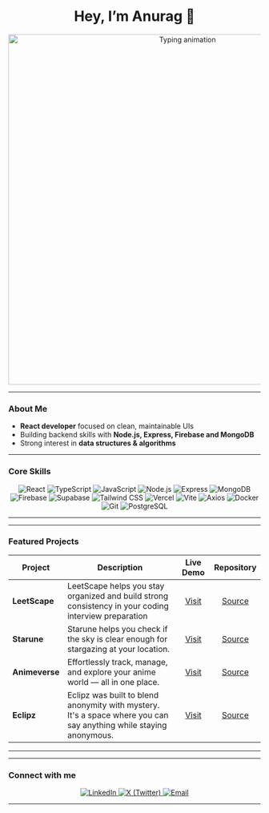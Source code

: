 <h1 align="center">Hey, I’m Anurag 👋</h1>


<p align="center">
  <img src="https://i.pinimg.com/originals/b1/5b/d5/b15bd596014d9d9310e59b07b85da550.gif" alt="Typing animation" width="700"/>
</p>

---

### About Me

- **React developer** focused on clean, maintainable UIs
- Building backend skills with **Node.js, Express, Firebase and MongoDB**
- Strong interest in **data structures & algorithms**

---

### Core Skills

<p align="center">
  <img src="https://img.shields.io/badge/React-20232A?style=for-the-badge&logo=react&logoColor=61DAFB" alt="React" />
  <img src="https://img.shields.io/badge/TypeScript-3178C6?style=for-the-badge&logo=typescript&logoColor=white" alt="TypeScript" />
  <img src="https://img.shields.io/badge/JavaScript-F7DF1E?style=for-the-badge&logo=javascript&logoColor=000" alt="JavaScript" />
  <img src="https://img.shields.io/badge/Node.js-339933?style=for-the-badge&logo=node.js&logoColor=white" alt="Node.js" />
  <img src="https://img.shields.io/badge/Express-000000?style=for-the-badge&logo=express&logoColor=white" alt="Express" />
  <img src="https://img.shields.io/badge/MongoDB-47A248?style=for-the-badge&logo=mongodb&logoColor=white" alt="MongoDB" />
  <img src="https://img.shields.io/badge/Firebase-FFCA28?style=for-the-badge&logo=firebase&logoColor=black" alt="Firebase" />
  <img src="https://img.shields.io/badge/Supabase-3ECF8E?style=for-the-badge&logo=supabase&logoColor=white" alt="Supabase" />
  <img src="https://img.shields.io/badge/Tailwind_CSS-38B2AC?style=for-the-badge&logo=tailwind-css&logoColor=white" alt="Tailwind CSS" />
  <img src="https://img.shields.io/badge/Vercel-000000?style=for-the-badge&logo=vercel&logoColor=white" alt="Vercel" />
  <img src="https://img.shields.io/badge/Vite-646CFF?style=for-the-badge&logo=vite&logoColor=white" alt="Vite" />
  <img src="https://img.shields.io/badge/Axios-5A29E4?style=for-the-badge&logo=axios&logoColor=white" alt="Axios" />
  <img src="https://img.shields.io/badge/Docker-2496ED?style=for-the-badge&logo=docker&logoColor=white" alt="Docker" />
  <img src="https://img.shields.io/badge/Git-F05032?style=for-the-badge&logo=git&logoColor=white" alt="Git" />
  <img src="https://img.shields.io/badge/PostgreSQL-336791?style=for-the-badge&logo=postgresql&logoColor=white" alt="PostgreSQL" />

</p>

---

---

### Featured Projects

| **Project**    | **Description**                                                                                                    |                **Live Demo**                 |                     **Repository**                     |
| -------------- | ------------------------------------------------------------------------------------------------------------------ | :------------------------------------------: | :----------------------------------------------------: |
| **LeetScape**  | LeetScape helps you stay organized and build strong consistency in your coding interview preparation               | [ Visit](https://leetscape.vercel.app)  | [ Source](https://github.com/anuragbhonsle/leetscape)  |
| **Starune**    | Starune helps you check if the sky is clear enough for stargazing at your location.                                |    [ Visit](https://starune.vercel.app/)     |  [ Source](https://github.com/anuragbhonsle/starune)   |
| **Animeverse** | Effortlessly track, manage, and explore your anime world — all in one place.                                       | [ Visit](https://anime-verse-xi.vercel.app/) | [ Source](https://github.com/anuragbhonsle/animeverse) |
| **Eclipz**     | Eclipz was built to blend anonymity with mystery. It's a space where you can say anything while staying anonymous. |     [ Visit](https://eclipz.vercel.app/)     |   [ Source](https://github.com/anuragbhonsle/eclipz)   |

---

---

### Connect with me

<p align="center">
  <a href="https://www.linkedin.com/in/anurag-bhonsle-4b576524a/" target="_blank" rel="noopener noreferrer">
    <img src="https://img.shields.io/badge/LinkedIn-0A66C2?style=for-the-badge&logo=linkedin&logoColor=white" alt="LinkedIn" />
  </a>
  <a href="https://x.com/Anuraaaag7" target="_blank" rel="noopener noreferrer">
    <img src="https://img.shields.io/badge/X-1DA1F2?style=for-the-badge&logo=twitter&logoColor=white" alt="X (Twitter)" />
  </a>
  <a href="mailto:anuragkbhonsle@gmail.com" target="_blank" rel="noopener noreferrer">
    <img src="https://img.shields.io/badge/Email-D14836?style=for-the-badge&logo=gmail&logoColor=white" alt="Email" />
  </a>
</p>

---




